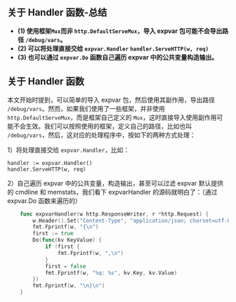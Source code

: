 ## 关于 Handler 函数-总结

- **(1) 使用框架`Mux`而非 `http.DefaultServeMux`，导入 expvar 包可能不会导出路径 `/debug/vars`。**
- **(2) 可以将处理直接交给 `expvar.Handler` `handler.ServeHTTP(w, req)`**
- **(3) 也可以通过 `expvar.Do` 函数自己遍历 expvar 中的公共变量构造输出。**

## 关于 Handler 函数

本文开始时提到，可以简单的导入 expvar 包，然后使用其副作用，导出路径 `/debug/vars`。然而，如果我们使用了一些框架，并非使用 `http.DefaultServeMux`，而是框架自己定义的 `Mux`，这时直接导入使用副作用可能不会生效。我们可以按照使用的框架，定义自己的路径，比如也叫 `/debug/vars`，然后，这对应的处理程序中，按如下的两种方式处理：

1）将处理直接交给 `expvar.Handler`，比如：

    handler := expvar.Handler()
    handler.ServeHTTP(w, req)

2）自己遍历 expvar 中的公共变量，构造输出，甚至可以过滤 expvar 默认提供的 cmdline 和 memstats，我们看下 expvarHandler 的源码就明白了：（通过 expvar.Do 函数来遍历的）

```go
    func expvarHandler(w http.ResponseWriter, r *http.Request) {
        w.Header().Set("Content-Type", "application/json; charset=utf-8")
        fmt.Fprintf(w, "{\n")
        first := true
        Do(func(kv KeyValue) {
            if !first {
                fmt.Fprintf(w, ",\n")
            }
            first = false
            fmt.Fprintf(w, "%q: %s", kv.Key, kv.Value)
        })
        fmt.Fprintf(w, "\n}\n")
    }
```
